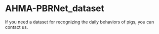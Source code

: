 # AHMA-PBRNet_dataset
If you need a dataset for recognizing the daily behaviors of pigs, you can contact us.
